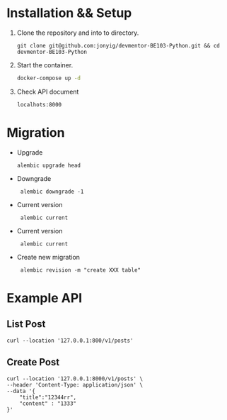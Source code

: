# Installation && Setup
1. Clone the repository and into to directory.
    ```
    git clone git@github.com:jonyig/devmentor-BE103-Python.git && cd devmentor-BE103-Python
    ```

2. Start the container.
   ```sh
   docker-compose up -d 
   ```

3. Check API document
    ```
   localhots:8000
   ```


# Migration
- Upgrade
   ```
   alembic upgrade head      
   ```

- Downgrade
  ```
   alembic downgrade -1
   ```
  
- Current version
  ```
   alembic current 
   ```
  
- Current version
  ```
   alembic current 
   ```
  
- Create new migration
  ```
   alembic revision -m "create XXX table" 
   ```
  
# Example API

## List Post
```
curl --location '127.0.0.1:800/v1/posts'
```

## Create Post
```
curl --location '127.0.0.1:8000/v1/posts' \
--header 'Content-Type: application/json' \
--data '{
    "title":"12344rr",
    "content" : "1333"
}'
```